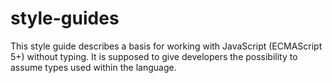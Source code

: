# style-guides

This style guide describes a basis for working with JavaScript (ECMAScript 5+) without typing.
It is supposed to give developers the possibility to assume types used within the language.
